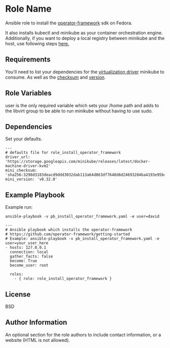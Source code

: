 Role Name
=========

Ansible role to install the [operator-framework](https://github.com/operator-framework/getting-started) sdk on Fedora.

It also installs kubectl and minikube as your container orchestration engine. Additionally, if you want to deploy a local registry between minikube and the host, use following steps [here.](https://github.com/canit00/role_install_operator_framework/tree/master/registry)

Requirements
------------

You'll need to list your dependencies for the [virtualization driver](https://github.com/kubernetes/minikube/blob/master/docs/drivers.md) minikube to consume. As well as the [checksum](https://github.com/kubernetes/minikube/releases) and [version](https://github.com/kubernetes/minikube/releases). 

Role Variables
--------------
user is the only required variable which sets your /home path and adds to the libvirt group to be able to run minikube without having to use sudo.

Dependencies
------------

Set your defaults.

    ---
    # defaults file for role_install_operator_framework
    driver_url: 'https://storage.googleapis.com/minikube/releases/latest/docker-machine-driver-kvm2'
    mini_checksum: 'sha256:3298d3183deacd9ddd3032dab113a64d863df7648d6d24693284ba4193e95b49'
    mini_version: 'v0.32.0'

Example Playbook
----------------

Example run:
```
ansible-playbook -v pb_install_operator_framework.yaml -e user=david
```

    ---
    # Ansible playbook which installs the operator-framework
    # https://github.com/operator-framework/getting-started
    # Example: ansible-playbook -v pb_install_operator_framework.yaml -e user=your_user_here
    - hosts: 127.0.0.1
      connection: local
      gather_facts: false
      become: True
      become_user: root
    
      roles:
        - { role: role_install_operator_framework }

License
-------

BSD

Author Information
------------------

An optional section for the role authors to include contact information, or a website (HTML is not allowed).
